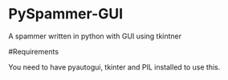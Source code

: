 # PySpammer-GUI
A spammer written in python with GUI using tkintner

#Requirements

You need to have pyautogui, tkinter and PIL installed to use this.

